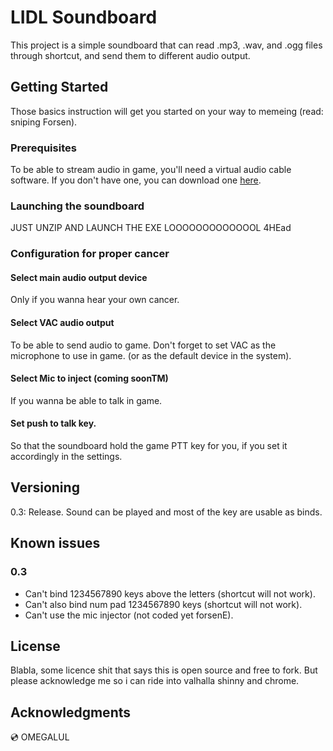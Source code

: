# LIDL Soundboard

This project is a simple soundboard that can read .mp3, .wav, and .ogg files through shortcut, and send them to different audio output.

## Getting Started

Those basics instruction will get you started on your way to memeing (read: sniping Forsen).

### Prerequisites

To be able to stream audio in game, you'll need a virtual audio cable software. If you don't have one, you can download one [here](https://www.vb-audio.com/Cable/).


### Launching the soundboard

JUST UNZIP AND LAUNCH THE EXE LOOOOOOOOOOOOOL 4HEad


### Configuration for proper cancer



#### Select main audio output device

Only if you wanna hear your own cancer.

#### Select VAC audio output

To be able to send audio to game. Don't forget to set VAC as the microphone to use in game. (or as the default device in the system).


#### Select Mic to inject (coming soonTM)

If you wanna be able to talk in game.

#### Set push to talk key. 

So that the soundboard hold the game PTT key for you, if you set it accordingly in the settings.

## Versioning

0.3: Release. Sound can be played and most of the key are usable as binds.

## Known issues
### 0.3
  * Can't bind 1234567890 keys above the letters (shortcut will not work).
  * Can't also bind num pad 1234567890 keys (shortcut will not work).
  * Can't use the mic injector (not coded yet forsenE).

## License

Blabla, some licence shit that says this is open source and free to fork. But please acknowledge me so i can ride into valhalla shinny and chrome.

## Acknowledgments

💿 OMEGALUL 